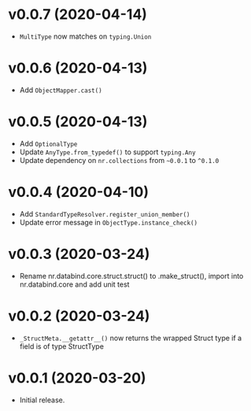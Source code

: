 
# v0.0.7 (2020-04-14)

* `MultiType` now matches on `typing.Union`

# v0.0.6 (2020-04-13)

* Add `ObjectMapper.cast()`

# v0.0.5 (2020-04-13)

* Add `OptionalType`
* Update `AnyType.from_typedef()` to support `typing.Any`
* Update dependency on `nr.collections` from `~0.0.1` to `^0.1.0`

# v0.0.4 (2020-04-10)

* Add `StandardTypeResolver.register_union_member()`
* Update error message in `ObjectType.instance_check()`

# v0.0.3 (2020-03-24)

* Rename nr.databind.core.struct.struct() to .make_struct(), import into nr.databind.core and add unit test

# v0.0.2 (2020-03-24)

* `_StructMeta.__getattr__()` now returns the wrapped Struct type if a field is of type StructType

# v0.0.1 (2020-03-20)

* Initial release.
